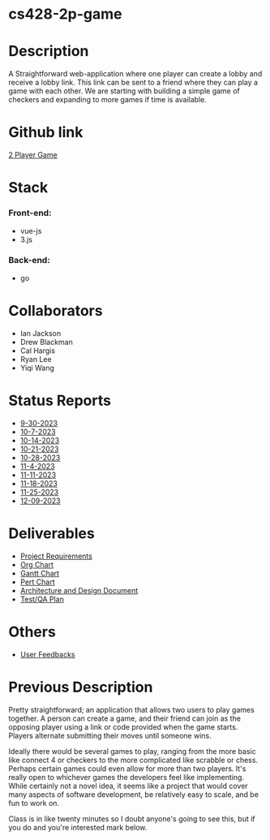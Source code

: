 # cs428-2p-game

# Description
A Straightforward web-application where one player can create a lobby and receive a lobby link. This link can be sent to a friend where they can play a game with each other. We are starting with building a simple game of checkers and expanding to more games if time is available. 

# Github link
[2 Player Game](https://github.com/eagledb14/cs428-2p-game)

# Stack
### Front-end:
- vue-js
- 3.js

### Back-end:
- go

# Collaborators
- Ian Jackson
- Drew Blackman
- Cal Hargis
- Ryan Lee
- Yiqi Wang

# Status Reports
- [9-30-2023](https://github.com/eagledb14/cs428-2p-game/raw/main/Status%20Reports/09-30-2023%20Status%20Report.xlsx)
- [10-7-2023](https://github.com/eagledb14/cs428-2p-game/raw/main/Status%20Reports/10-07-2023%20Status%20Report.xlsx)
- [10-14-2023](https://github.com/eagledb14/cs428-2p-game/blob/main/Status%20Reports/10-14-2023%20Status%20Report.xlsx)
- [10-21-2023](https://github.com/eagledb14/cs428-2p-game/blob/main/Status%20Reports/10-21-2023%20Status%20Report.xlsx)
- [10-28-2023](https://github.com/eagledb14/cs428-2p-game/blob/main/Status%20Reports/10-28-2023%20Status%20Report.xlsx)
- [11-4-2023](https://github.com/eagledb14/cs428-2p-game/blob/main/Status%20Reports/11-04-2023%20Status%20Report.xlsx)
- [11-11-2023](https://github.com/eagledb14/cs428-2p-game/blob/main/Status%20Reports/11-11-2023%20Status%20Report.xlsx)
- [11-18-2023](https://github.com/eagledb14/cs428-2p-game/blob/main/Status%20Reports/11-18-2023%20Status%20Report.xlsx)
- [11-25-2023](https://github.com/eagledb14/cs428-2p-game/blob/main/Status%20Reports/11-25-2023%20Status%20Report.xlsx)
- [12-09-2023](https://github.com/eagledb14/cs428-2p-game/blob/main/Status%20Reports/12-09-2023%20Status%20Report.xlsx)

# Deliverables
- [Project Requirements](https://github.com/eagledb14/cs428-2p-game/blob/main/Product%20Requirements.pdf)
- [Org Chart](https://github.com/eagledb14/cs428-2p-game/blob/main/2PG-ORG-CHART.pdf)
- [Gantt Chart](https://github.com/eagledb14/cs428-2p-game/blob/main/Gantt%20Chart.pdf)
- [Pert Chart](https://github.com/eagledb14/cs428-2p-game/blob/main/Pert%20Chart.pdf)
- [Architecture and Design Document](https://github.com/eagledb14/cs428-2p-game/blob/main/arch-and-design.pdf)
- [Test/QA Plan](https://docs.google.com/document/d/1kv-rN95bMUIvcgkTsfJu1JPrHB9Fev_er2LvFrqkoac/edit?usp=sharing)

# Others
- [User Feedbacks](https://github.com/eagledb14/cs428-2p-game/tree/main/User%20feedback)

# Previous Description

Pretty straightforward; an application that allows two users to play games together. A person can create a game, and their friend can join as the opposing player using a link or code provided when the game starts. Players alternate submitting their moves until someone wins. 

Ideally there would be several games to play, ranging from the more basic like connect 4 or checkers to the more complicated like scrabble or chess. Perhaps certain games could even allow for more than two players. It's really open to whichever games the developers feel like implementing. While certainly not a novel idea, it seems like a project that would cover many aspects of software development, be relatively easy to scale, and be fun to work on.

Class is in like twenty minutes so I doubt anyone's going to see this, but if you do and you're interested mark below.
